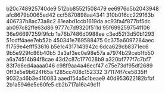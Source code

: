b20c748925740de9
512bb85521508479
ee6976d5b2043948
afc8679b0065ed42
ccf5870898aa4341
310b016cc229163b
406737b8ac73a8c2
81eabd1ccb1619da
ac93fa4f877bf5dc
ab097c82ffe63d86
9777c7d9320f511d
95f699259754f106
36e96697259f9fcb
1a76b7486d0988ee
c3ed52f3d50b1293
51cdff4aee7eb52b
450341e769588475
0c375a6097284aec
f1759e4efff53616
b5e1c4317143942c
6dca629cb8371ec6
9b5e929fc86b40b5
3a3af3ec0e98e57a
a7974b29ceb1fb50
a6a74514b94f8cae
43d2c87c177028b9
a320bf777f7c7bf7
83f7d6ed4aaaa046
c98f9aa4a46ecf47
c75e73df95df2689
0ff3e5e9b624f65a
f285cc408c152332
371174f7ce5835ff
9032a46b3e410083
aaed154a5c1beae9
40d953622182bfbf
2b1a5946e5e60fe5
cb2b717a16a49c11
